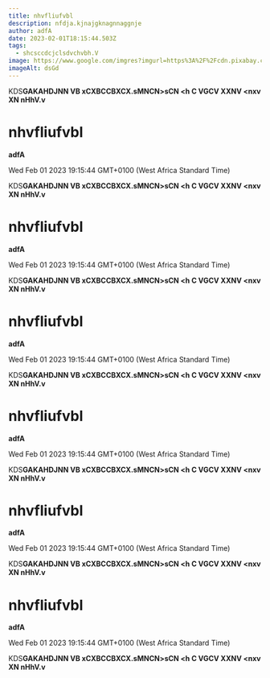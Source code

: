 ```yaml
---
title: nhvfliufvbl
description: nfdja.kjnajgknagnnaggnje
author: adfA
date: 2023-02-01T18:15:44.503Z
tags:
  - shcsccdcjclsdvchvbh.V
image: https://www.google.com/imgres?imgurl=https%3A%2F%2Fcdn.pixabay.com%2Fphoto%2F2015%2F04%2F23%2F22%2F00%2Ftree-736885__480.jpg&imgrefurl=https%3A%2F%2Fpixabay.com%2Fimages%2Fsearch%2Fnature%2F&tbnid=GOm7hFq2LnbWrM&vet=12ahUKEwi4yIbB9_T8AhU9micCHWIwA4AQMygBegUIARDIAQ..i&docid=Ba_eiczVaD9-zM&w=771&h=480&itg=1&q=PICTURE&ved=2ahUKEwi4yIbB9_T8AhU9micCHWIwA4AQMygBegUIARDIAQ
imageAlt: dsGd
---
```

K﻿DS**GAKAHDJNN VB  xCXBCCBXCX.sMNCN>sCN <h C VGCV  XXNV <nxv XN nHhV.v**<!--StartFragment-->

# nhvfliufvbl

**adfA**

Wed Feb 01 2023 19:15:44 GMT+0100 (West Africa Standard Time)

K﻿DS**GAKAHDJNN VB xCXBCCBXCX.sMNCN>sCN <h C VGCV XXNV <nxv XN nHhV.v**

<!--EndFragment--><!--StartFragment-->

# nhvfliufvbl

**adfA**

Wed Feb 01 2023 19:15:44 GMT+0100 (West Africa Standard Time)

K﻿DS**GAKAHDJNN VB xCXBCCBXCX.sMNCN>sCN <h C VGCV XXNV <nxv XN nHhV.v**

<!--EndFragment--><!--StartFragment-->

# nhvfliufvbl

**adfA**

Wed Feb 01 2023 19:15:44 GMT+0100 (West Africa Standard Time)

K﻿DS**GAKAHDJNN VB xCXBCCBXCX.sMNCN>sCN <h C VGCV XXNV <nxv XN nHhV.v**

<!--EndFragment--><!--StartFragment-->

# nhvfliufvbl

**adfA**

Wed Feb 01 2023 19:15:44 GMT+0100 (West Africa Standard Time)

K﻿DS**GAKAHDJNN VB xCXBCCBXCX.sMNCN>sCN <h C VGCV XXNV <nxv XN nHhV.v**

<!--EndFragment--><!--StartFragment-->

# nhvfliufvbl

**adfA**

Wed Feb 01 2023 19:15:44 GMT+0100 (West Africa Standard Time)

K﻿DS**GAKAHDJNN VB xCXBCCBXCX.sMNCN>sCN <h C VGCV XXNV <nxv XN nHhV.v**

<!--EndFragment--><!--StartFragment-->

# nhvfliufvbl

**adfA**

Wed Feb 01 2023 19:15:44 GMT+0100 (West Africa Standard Time)

K﻿DS**GAKAHDJNN VB xCXBCCBXCX.sMNCN>sCN <h C VGCV XXNV <nxv XN nHhV.v**

<!--EndFragment-->